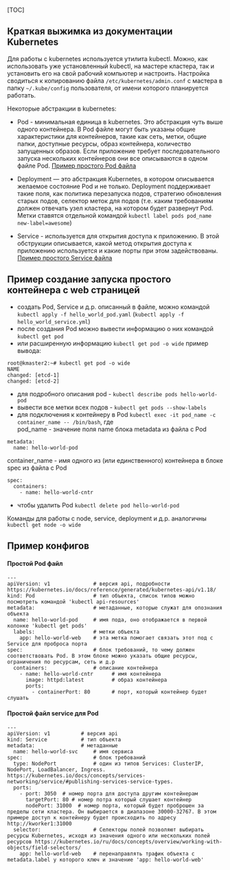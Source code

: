 [TOC]

## Краткая выжимка из документации Kubernetes


Для работы с kubernetes используется утилита kubectl. Можно, как использовать уже установленный kubectl, на мастере кластера, так и установить его на свой рабочий компьютер и настроить. Настройка сводиться к копированию файла `/etc/kubernetes/admin.conf` с мастера в папку `~/.kube/config` пользователя, от имени которого планируется работать.

Некоторые абстракции в kubernetes:
- Pod - минимальная единица в kubernetes. Это абстракция чуть выше одного контейнера. В Pod файле могут быть указаны общие характеристики для контейнеров, такие как сеть, метки, общие папки, доступные ресурсы, образ контейнера, количество запущенных образов. Если приложение требует последовательного запуска нескольких контейнеров они все описываются в одном файле Pod. [Пример простого Pod файла](#простой-pod-файл)

- Deployment — это абстракция Kubernetes, в котором описывается желаемое состояние Pod и не только. Deployment поддерживает такие поля, как политика перезапуска подов, стратегию обновления старых подов, селектор меток для подов (т.е. каким требованиям должен отвечать узел кластера, на котором будет развернут Pod. Метки ставятся отдельной командой `kubectl label pods pod_name new-label=awesome`)

- Service - используется для открытия доступа к приложению. В этой обструкции описывается, какой метод открытия доступа к приложению используется и какие порты при этом задействованы. [Пример простого Service файла](#простой-файл-service-для-pod)

## Пример создание запуска простого контейнера с web страницей

- создать Pod, Service и д.р. описанный в файле, можно командой `kubectl apply -f hello_world_pod.yaml`  (`kubectl apply -f hello_world_service.yml`)
- после создания Pod можно вывести информацию о них командой `kubectl get pod`
- или расширенную информацию `kubectl get pod -o wide`
пример вывода:
```
root@kmaster2:~# kubectl get pod -o wide
NAME 
changed: [etcd-1]
changed: [etcd-2]

```
- для подробного описания pod - `kubectl describe pods hello-world-pod`
- вывести все метки всех подов - `kubectl get pods --show-labels`
- для подключения к контейнеру в Pod `kubectl exec -it pod_name -c container_name -- /bin/bash`, где  
pod_name - значение поля name блока metadata из файла с Pod
```
metadata:
  name: hello-world-pod
```
container_name - имя одного из (или единственного) контейнера в блоке spec из файла с Pod
```
spec:
  containers:
    - name: hello-world-cntr
```

- чтобы удалить Pod `kubectl delete pod hello-world-pod`

Команды для работы с node, service, deployment и д.р. аналогичны `kubectl get node -o wide`


## Пример конфигов

#### Простой Pod файл

```
---
apiVersion: v1              # версия api, подробности https://kubernetes.io/docs/reference/generated/kubernetes-api/v1.18/
kind: Pod                   # тип объекта, список типов можно посмотреть командой 'kubectl api-resources'
metadata:                   # метаданные, которые служат для опознания объекта
  name: hello-world-pod     # имя пода, оно отображается в первой колонке 'kubectl get pods'
  labels:                   # метки объекта
    app: hello-world-web    # эта метка помогает связать этот под с Service для проброса порта
spec:                       # блок требований, то чему должен соответствовать Pod. В этом блоке можно указать общие ресурсы, ограничения по ресурсам, сеть и д.р
  containers:               # описание контейнера
    - name: hello-world-cntr      # имя контейнера
      image: httpd:latest         # образ контейнера
      ports:                      
        - containerPort: 80       # порт, который контейнер будет слушать 
```

#### Простой файл service для Pod 
```
---
apiVersion: v1          # версия api
kind: Service           # тип объекта
metadata:               # метаданные
  name: hello-world-svc     # имя сервиса
spec:                       # блок требований
  type: NodePort            # один из типов Services: ClusterIP, NodePort, LoadBalancer, Ingress. https://kubernetes.io/docs/concepts/services-networking/service/#publishing-services-service-types.
  ports:
    - port: 3050  # номер порта для доступа другим контейнерам
      targetPort: 80 # номер потра который слушает контейнер 
      nodePort: 31000  # номер порта, который будет проброшен за пределы сети кластера. Он выбирается в диапазоне 30000-32767. В этом примере доступ к контейнеру будет происходить по адресу http://kworker1:31000
  selector:                 # Селекторы полей позволяют выбирать ресурсы Kubernetes, исходя из значения одного или нескольких полей ресурсов https://kubernetes.io/ru/docs/concepts/overview/working-with-objects/field-selectors/
    app: hello-world-web    # перенаправлять трафик объекта с metadata.label у которого ключ и значение 'app: hello-world-web'
```